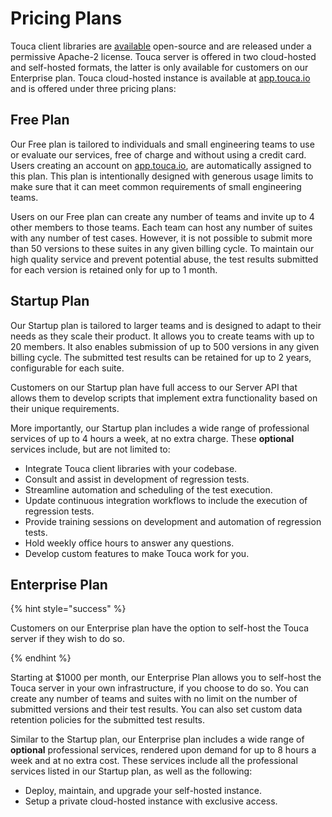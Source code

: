# Pricing Plans

Touca client libraries are [available](https://github.com/trytouca) open-source
and are released under a permissive Apache-2 license. Touca server is offered in
two cloud-hosted and self-hosted formats, the latter is only available for
customers on our Enterprise plan. Touca cloud-hosted instance is available at
[app.touca.io](https://app.touca.io) and is offered under three pricing plans:

## Free Plan

Our Free plan is tailored to individuals and small engineering teams to use or
evaluate our services, free of charge and without using a credit card. Users
creating an account on [app.touca.io](https://app.touca.io), are automatically
assigned to this plan. This plan is intentionally designed with generous usage
limits to make sure that it can meet common requirements of small engineering
teams.

Users on our Free plan can create any number of teams and invite up to 4 other
members to those teams. Each team can host any number of suites with any number
of test cases. However, it is not possible to submit more than 50 versions to
these suites in any given billing cycle. To maintain our high quality service
and prevent potential abuse, the test results submitted for each version is
retained only for up to 1 month.

## Startup Plan

Our Startup plan is tailored to larger teams and is designed to adapt to their
needs as they scale their product. It allows you to create teams with up to 20
members. It also enables submission of up to 500 versions in any given billing
cycle. The submitted test results can be retained for up to 2 years,
configurable for each suite.

Customers on our Startup plan have full access to our Server API that allows
them to develop scripts that implement extra functionality based on their unique
requirements.

More importantly, our Startup plan includes a wide range of professional
services of up to 4 hours a week, at no extra charge. These **optional**
services include, but are not limited to:

- Integrate Touca client libraries with your codebase.
- Consult and assist in development of regression tests.
- Streamline automation and scheduling of the test execution.
- Update continuous integration workflows to include the execution of regression
  tests.
- Provide training sessions on development and automation of regression tests.
- Hold weekly office hours to answer any questions.
- Develop custom features to make Touca work for you.

## Enterprise Plan

{% hint style="success" %}

Customers on our Enterprise plan have the option to self-host the Touca server
if they wish to do so.

{% endhint %}

Starting at $1000 per month, our Enterprise Plan allows you to self-host the
Touca server in your own infrastructure, if you choose to do so. You can create
any number of teams and suites with no limit on the number of submitted versions
and their test results. You can also set custom data retention policies for the
submitted test results.

Similar to the Startup plan, our Enterprise plan includes a wide range of
**optional** professional services, rendered upon demand for up to 8 hours a
week and at no extra cost. These services include all the professional services
listed in our Startup plan, as well as the following:

- Deploy, maintain, and upgrade your self-hosted instance.
- Setup a private cloud-hosted instance with exclusive access.
